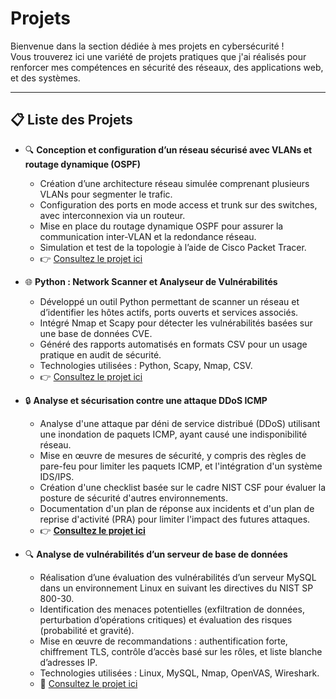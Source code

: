 # Projets
Bienvenue dans la section dédiée à mes projets en cybersécurité !  
Vous trouverez ici une variété de projets pratiques que j'ai réalisés pour renforcer mes compétences en sécurité des réseaux, des applications web, et des systèmes.

---

## 📋 Liste des Projets
- 🔍 **Conception et configuration d’un réseau sécurisé avec VLANs et routage dynamique (OSPF)**  
  - Création d’une architecture réseau simulée comprenant plusieurs VLANs pour segmenter le trafic.
  - Configuration des ports en mode access et trunk sur des switches, avec interconnexion via un routeur.
  - Mise en place du routage dynamique OSPF pour assurer la communication inter-VLAN et la redondance réseau.
  - Simulation et test de la topologie à l’aide de Cisco Packet Tracer.
  - 👉 [Consultez le projet ici](./Réseaux_OSPF.md)

- 🌐 **Python : Network Scanner et Analyseur de Vulnérabilités**  
   - Développé un outil Python permettant de scanner un réseau et d’identifier les hôtes actifs, ports ouverts et services associés.
   - Intégré Nmap et Scapy pour détecter les vulnérabilités basées sur une base de données CVE.
   - Généré des rapports automatisés en formats CSV pour un usage pratique en audit de sécurité.
   - Technologies utilisées : Python, Scapy, Nmap, CSV.  
   - 👉 [Consultez le projet ici](./Python_Network_Scanner.md)

- 🔒 **Analyse et sécurisation contre une attaque DDoS ICMP**
  - Analyse d'une attaque par déni de service distribué (DDoS) utilisant une inondation de paquets ICMP, ayant causé une indisponibilité réseau.
  - Mise en œuvre de mesures de sécurité, y compris des règles de pare-feu pour limiter les paquets ICMP, et l'intégration d'un système IDS/IPS.
  - Création d'une checklist basée sur le cadre NIST CSF pour évaluer la posture de sécurité d'autres environnements.
  - Documentation d'un plan de réponse aux incidents et d'un plan de reprise d'activité (PRA) pour limiter l'impact des futures attaques.
  - 👉 **[Consultez le projet ici](Projets/Audit_de_securite.md)**

- 🔍 **Analyse de vulnérabilités d’un serveur de base de données**  
  - Réalisation d’une évaluation des vulnérabilités d’un serveur MySQL dans un environnement Linux en suivant les directives du NIST SP 800-30.  
  - Identification des menaces potentielles (exfiltration de données, perturbation d’opérations critiques) et évaluation des risques (probabilité et 
   gravité).  
  - Mise en œuvre de recommandations : authentification forte, chiffrement TLS, contrôle d’accès basé sur les rôles, et liste blanche d’adresses IP.  
  - Technologies utilisées : Linux, MySQL, Nmap, OpenVAS, Wireshark.  
  - 📝 [Consultez le projet ici](Projets/Rapport_evaluation_de_vulnerabilites.md)

